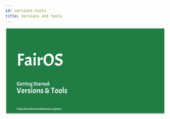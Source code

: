 ```yaml
---
id: versions-tools
title: Versions and tools
---
```


[![FairOS Versions and tools](./thumbnails/fairOS-Versions-Tools.png)](https://drive.google.com/file/d/1s_MD-8jiIQNk1SaXymQlaQRNogleybxL/view "FairOS Versions and tools")